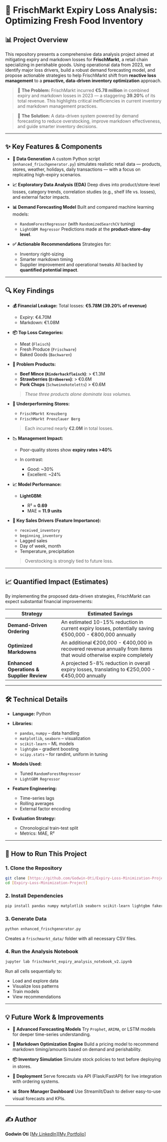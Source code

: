 # 🥬 FrischMarkt Expiry Loss Analysis: Optimizing Fresh Food Inventory

## 📊 Project Overview

This repository presents a comprehensive data analysis project aimed at mitigating expiry and markdown losses for **FrischMarkt**, a retail chain specializing in perishable goods. Using operational data from 2023, we identify major loss drivers, build a robust demand forecasting model, and propose actionable strategies to help FrischMarkt shift from **reactive loss management** to a **proactive, data-driven inventory optimization** approach.

> 💸 **The Problem:**
> FrischMarkt incurred **€5.78 million** in combined expiry and markdown losses in 2023 — a staggering **39.20%** of its total revenue. This highlights critical inefficiencies in current inventory and markdown management practices.

> 🧠 **The Solution:**
> A data-driven system powered by demand forecasting to reduce overstocking, improve markdown effectiveness, and guide smarter inventory decisions.

---

## ✨ Key Features & Components

* **🔧 Data Generation**
  A custom Python script (`enhanced_frischgenerator.py`) simulates realistic retail data — products, stores, weather, holidays, daily transactions — with a focus on replicating high-expiry scenarios.

* **📈 Exploratory Data Analysis (EDA)**
  Deep dives into product/store-level losses, category trends, correlation studies (e.g., shelf life vs. losses), and external factor impacts.

* **📊 Demand Forecasting Model**
  Built and compared machine learning models:

  * `RandomForestRegressor` (with `RandomizedSearchCV` tuning)
  * `LightGBM Regressor`
    Predictions made at the **product-store-day level**.

* **✅ Actionable Recommendations**
  Strategies for:

  * Inventory right-sizing
  * Smarter markdown timing
  * Supplier improvement and operational tweaks
    All backed by **quantified potential impact**.

---

## 🔍 Key Findings

* **💰 Financial Leakage:**
  Total losses: **€5.78M (39.20% of revenue)**

  * Expiry: €4.70M
  * Markdown: €1.08M

* **📦 Top Loss Categories:**

  * Meat (`Fleisch`)
  * Fresh Produce (`Frischware`)
  * Baked Goods (`Backwaren`)

* **🚨 Problem Products:**

  * **Beef Mince (`Rinderhackfleisch`)**: > €1.3M
  * **Strawberries (`Erdbeeren`)**: > €0.6M
  * **Pork Chops** (`Schweinekoteletts`) > €0.6M

  > *These three products alone dominate loss volumes.*

* **🏬 Underperforming Stores:**

  * `FrischMarkt Kreuzberg`
  * `FrischMarkt Prenzlauer Berg`

  > Each incurred nearly **€2.0M** in total losses.

* **📉 Management Impact:**

  * Poor-quality stores show **expiry rates >40%**
  * In contrast:

    * Good: \~30%
    * Excellent: \~24%

* **📈 Model Performance:**

  * **LightGBM**:

    * R² ≈ **0.69**
    * MAE ≈ **11.9 units**

* **🧠 Key Sales Drivers (Feature Importance):**

  * `received_inventory`
  * `beginning_inventory`
  * Lagged sales
  * Day of week, month
  * Temperature, precipitation

  > Overstocking is strongly tied to future loss.

---

## 📈 Quantified Impact (Estimates)
By implementing the proposed data-driven strategies, FrischMarkt can expect substantial financial improvements:

| Strategy                   | Estimated Savings                                       |
| -------------------------- | ------------------------------------------------------- |
| **Demand-Driven Ordering** | An estimated 10-15% reduction in current expiry losses, potentially saving €500,000 - €800,000 annually |
| **Optimized Markdowns**    | An additional €200,000 - €400,000 in recovered revenue annually from items that would otherwise expire completely |
| **Enhanced Operations & Supplier Review**  | A projected 5-8% reduction in overall expiry losses, translating to €250,000 - €450,000 annually |

---

## 🛠️ Technical Details

* **Language:** Python
* **Libraries:**

  * `pandas`, `numpy` – data handling
  * `matplotlib`, `seaborn` – visualization
  * `scikit-learn` – ML models
  * `lightgbm` – gradient boosting
  * `scipy.stats` – for randint, uniform in tuning
* **Models Used:**

  * Tuned `RandomForestRegressor`
  * `LightGBM Regressor`
* **Feature Engineering:**

  * Time-series lags
  * Rolling averages
  * External factor encoding
* **Evaluation Strategy:**

  * Chronological train-test split
  * Metrics: MAE, R²

---

## 🚀 How to Run This Project

### 1. Clone the Repository

```bash
git clone [https://github.com/Godwin-Oti/Expiry-Loss-Minimization-Project]
cd [Expiry-Loss-Minimization-Project]
```

### 2. Install Dependencies

```bash
pip install pandas numpy matplotlib seaborn scikit-learn lightgbm faker
```

### 3. Generate Data

```bash
python enhanced_frischgenerator.py
```

Creates a `frischmarkt_data/` folder with all necessary CSV files.

### 4. Run the Analysis Notebook

```bash
jupyter lab frischmarkt_expiry_analysis_notebook_v2.ipynb
```

Run all cells sequentially to:

* Load and explore data
* Visualize loss patterns
* Train models
* View recommendations

---

## 💡 Future Work & Improvements

* **📆 Advanced Forecasting Models**
  Try `Prophet`, `ARIMA`, or LSTM models for deeper time-series understanding.

* **🧾 Markdown Optimization Engine**
  Build a pricing model to recommend markdown timing/amounts based on demand and perishability.

* **📦 Inventory Simulation**
  Simulate stock policies to test before deploying in stores.

* **📡 Deployment**
  Serve forecasts via API (Flask/FastAPI) for live integration with ordering systems.

* **📊 Store Manager Dashboard**
  Use Streamlit/Dash to deliver easy-to-use visual forecasts and KPIs.

---

## ✍️ Author

**Godwin Oti**
\[[My LinkedIn](https://www.linkedin.com/in/godwin-oti/)]\[[My Portfolio](https://www.datascienceportfol.io/godwinotigo)]
